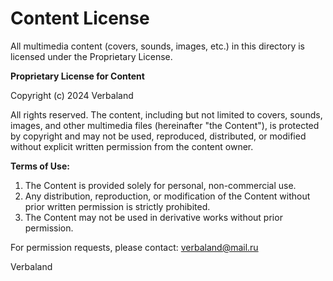 # Content License

All multimedia content (covers, sounds, images, etc.) in this directory is licensed under the Proprietary License.

**Proprietary License for Content**

Copyright (c) 2024 Verbaland

All rights reserved. The content, including but not limited to covers, sounds, images, and other multimedia files (hereinafter "the Content"), is protected by copyright and may not be used, reproduced, distributed, or modified without explicit written permission from the content owner.

**Terms of Use:**
1. The Content is provided solely for personal, non-commercial use.
2. Any distribution, reproduction, or modification of the Content without prior written permission is strictly prohibited.
3. The Content may not be used in derivative works without prior permission.

For permission requests, please contact: verbaland@mail.ru

Verbaland
